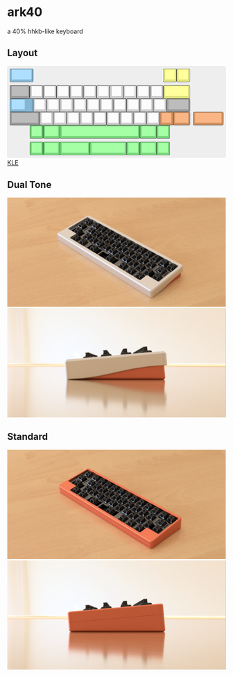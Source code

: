 # ark40
a 40% hhkb-like keyboard

## Layout
![layout](https://github.com/arko9699/ark40/blob/main/pic/ark40.png)
[KLE](http://www.keyboard-layout-editor.com/##@_name=ark40&author=Arko9699&switchMount=cherry&pcb:true%3B&@_c=%2385b6d4&a:7&w:1.75%3B&=&_x:9.75&c=%23e0e37b%3B&=&=%3B&@_y:0.25&c=%23999999&w:1.5%3B&=&_c=%23cccccc%3B&=&=&=&=&=&=&=&=&=&=&_c=%23e0e37b&w:2%3B&=%3B&@_c=%2385b6d4&w:1.25&w2:1.75&l:true%3B&=&_x:0.5&c=%23cccccc%3B&=&=&=&=&=&=&=&=&=&=&_c=%23999999&w:1.75%3B&=%3B&@_w:2.25%3B&=&_c=%23cccccc%3B&=&=&=&=&=&=&=&=&=&_c=%23d19160%3B&=&_w:1.25%3B&=&_x:0.25&w:2.25%3B&=%3B&@_x:1.5&c=%2376d67a%3B&=&_w:1.25%3B&=&_w:6%3B&=&_w:1.25%3B&=&=%3B&@_y:0.25&x:1.5%3B&=&_w:1.25%3B&=&_w:2.25%3B&=&_w:2.75%3B&=&=&_w:1.25%3B&=&=)

## Dual Tone
![](https://github.com/arko9699/ark40/blob/main/pic/extended1.png)
![](https://github.com/arko9699/ark40/blob/main/pic/extended.png)

## Standard
![](https://github.com/arko9699/ark40/blob/main/pic/flush1.png)
![](https://github.com/arko9699/ark40/blob/main/pic/flush.png)
